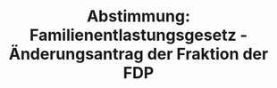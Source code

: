 ---
abstimmung:
  abstimmung: 1
  bundestagssitzung: 138
  legislaturperiode: 19
categories:
- Todo
data:
- title: Abstimmungsergebnis 20191220_1-data.pdf
  url: /res/2021-btw/abstimmungsergebnisse/20191220_1-data.pdf
- title: Abstimmungsergebnis 20191220_1_xls-data.xlsx
  url: /res/2021-btw/abstimmungsergebnisse/20191220_1_xls-data.xlsx
- title: Abstimmungsergebnis 20191220_1_xls-data.csv
  url: /res/2021-btw/abstimmungsergebnisse/csv/20191220_1_xls-data.csv
ergebnis:
  afd:
    enthaltung: 1
    gesamt: 90
    ja: 76
    nein: 1
    nichtabgegeben: 12
    ungueltig: 0
  bü90/gr:
    enthaltung: 0
    gesamt: 67
    ja: 57
    nein: 0
    nichtabgegeben: 10
    ungueltig: 0
  cdu/csu:
    enthaltung: 0
    gesamt: 246
    ja: 223
    nein: 0
    nichtabgegeben: 23
    ungueltig: 0
  die linke.:
    enthaltung: 0
    gesamt: 69
    ja: 53
    nein: 0
    nichtabgegeben: 16
    ungueltig: 0
  fdp:
    enthaltung: 0
    gesamt: 80
    ja: 0
    nein: 68
    nichtabgegeben: 12
    ungueltig: 0
  file: 20191220_1_xls-data.xlsx
  fraktionslos:
    enthaltung: 1
    gesamt: 5
    ja: 1
    nein: 0
    nichtabgegeben: 3
    ungueltig: 0
  spd:
    enthaltung: 0
    gesamt: 152
    ja: 116
    nein: 0
    nichtabgegeben: 36
    ungueltig: 0
layout: abstimmung
links:
- title: Link zu bundestag.de
  url: https://www.bundestag.de/parlament/plenum/abstimmung/abstimmung?id=552
preview: 'Deutscher Bundestag


  138. Sitzung des Deutschen Bundestages

  am Freitag, 20. Dezember 2019


  Endgültiges Ergebnis der Namentlichen Abstimmung Nr. 1


  Beschlussempfehlung des Verteidigungsausschusses (12. Ausschuss)

  zu dem Antrag der Abgeordneten Dr. Marcus Faber, Alexander Graf Lambsdorff, Grigorios

  Aggelidis, weiterer Abgeordneter und der Fraktion der FDP

  Schutz der Soldatinnen und Soldaten der Bundeswehr durch die Beschaffung von

  bewaffneten Drohnen stärken

  - Drucksachen 19/15675 und 19/16149 -'
tags:
- Todo
title: 'Abstimmung: Familienentlastungsgesetz - Änderungsantrag der Fraktion der FDP'
---